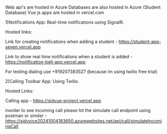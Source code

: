 Web api's are hosted in Azure 
Databases are also hosted in Azure (Student Database)
Vue js apps are hosted in vercel.com

1)Notifications App: Real-time notifications using SignalR.  

Hosted links:

Link for creating notifications when adding a student - https://student-app-seven.vercel.app

Link to show real time notifications when a student is added - https://notification-bell-app.vercel.app

For testing dialing use +919207383527 (because im using twilio free trial)

2)Calling Toolbar App: Using Twilio.  

Hosted Links:

Calling app - https://sidvue-project.vercel.app

inorder to see incoming call please hit the simulate call endpoint using postman or similer - https://sidvoice20241004183650.azurewebsites.net/api/call/simulateIncomingCall